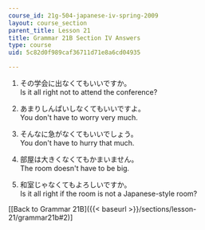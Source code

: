 ```yaml
---
course_id: 21g-504-japanese-iv-spring-2009
layout: course_section
parent_title: Lesson 21
title: Grammar 21B Section IV Answers
type: course
uid: 5c82d0f989caf36711d71e8a6cd04935

---
```


1.  その学会に出なくてもいいですか。  
    Is it all right not to attend the conference?
    
2.  あまりしんぱいしなくてもいいですよ。  
    You don't have to worry very much.
    
3.  そんなに急がなくてもいいでしょう。  
    You don't have to hurry that much.
    
4.  部屋は大きくなくてもかまいません。  
    The room doesn't have to be big.
    
5.  和室じゃなくてもよろしいですか。  
    Is it all right if the room is not a Japanese-style room?
    

\[[Back to Grammar 21B]({{< baseurl >}}/sections/lesson-21/grammar21b#2)\]